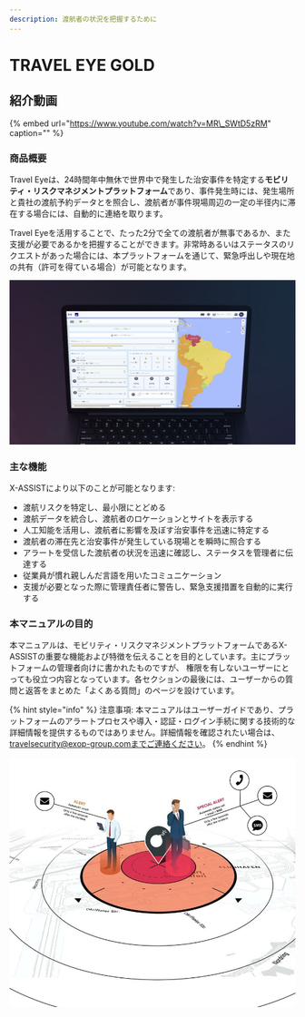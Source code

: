 ```yaml
---
description: 渡航者の状況を把握するために
---
```


# TRAVEL EYE GOLD

## 紹介動画

{% embed url="https://www.youtube.com/watch?v=MR\_SWtD5zRM" caption="" %}

### 商品概要

Travel Eyeは、24時間年中無休で世界中で発生した治安事件を特定する**モビリティ・リスクマネジメントプラットフォーム**であり、事件発生時には、発生場所と貴社の渡航予約データとを照合し、渡航者が事件現場周辺の一定の半径内に滞在する場合には、自動的に連絡を取ります。

Travel Eyeを活用することで、たった2分で全ての渡航者が無事であるか、また支援が必要であるかを把握することができます。非常時あるいはステータスのリクエストがあった場合には、本プラットフォームを通じて、緊急呼出しや現在地の共有（許可を得ている場合）が可能となります。

![](.gitbook/assets/travel-eye-cover%20%283%29.jpg)

### 主な機能

X-ASSISTにより以下のことが可能となります:

* 渡航リスクを特定し、最小限にとどめる
* 渡航データを統合し、渡航者のロケーションとサイトを表示する
* 人工知能を活用し、渡航者に影響を及ぼす治安事件を迅速に特定する
* 渡航者の滞在先と治安事件が発生している現場とを瞬時に照合する
* アラートを受信した渡航者の状況を迅速に確認し、ステータスを管理者に伝達する
* 従業員が慣れ親しんだ言語を用いたコミュニケーション
* 支援が必要となった際に管理責任者に警告し、緊急支援措置を自動的に実行する

### 本マニュアルの目的

本マニュアルは、モビリティ・リスクマネジメントプラットフォームであるX-ASSISTの重要な機能および特徴を伝えることを目的としています。主にプラットフォームの管理者向けに書かれたものですが、 権限を有しないユーザーにとっても役立つ内容となっています。各セクションの最後には、ユーザーからの質問と返答をまとめた「よくある質問」のページを設けています。

{% hint style="info" %}
注意事項: 本マニュアルはユーザーガイドであり、プラットフォームのアラートプロセスや導入・認証・ログイン手続に関する技術的な詳細情報を提供するものではありません。詳細情報を確認されたい場合は、travelsecurity@exop-group.comまでご連絡ください。
{% endhint %}

![](.gitbook/assets/splashscreen.jpg)

